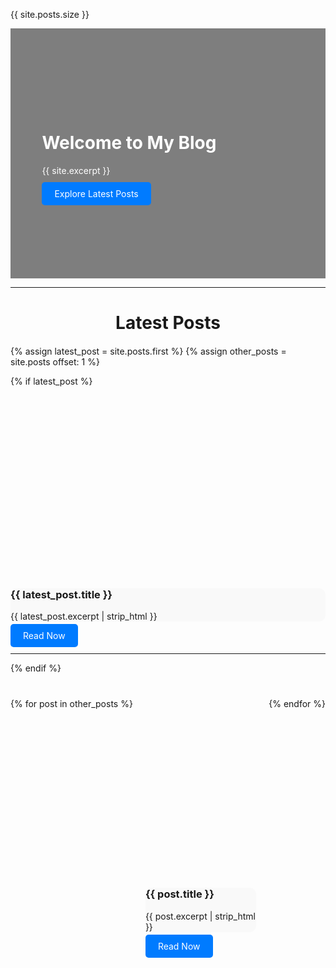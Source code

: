 <p>{{ site.posts.size }}</p>

<!-- Splash Page Section -->
<div class="splash-header" style="position: relative; text-align: left; color: white; padding: 0px;">
  <div style="background-image: url('{{ site.header.overlay_image | default: '/assets/images/default-header.png' }}'); 
              background-size: cover; 
              background-position: center; 
              height: 400px; 
              filter: brightness(50%);">
  </div>
  <div style="position: absolute; top: 0; left: 0; right: 0; bottom: 0; background-color: rgba(0, 0, 0, 0.5);">
    <div style="position: absolute; top: 50%; transform: translateY(-50%); left: 10%; max-width: 600px;">
      <h1>Welcome to My Blog</h1>
      <p>{{ site.excerpt }}</p>
      <div style="margin-top: 20px;">
        <a href="#latest-posts" class="btn btn-primary" style="padding: 10px 20px; background-color: #007bff; color: white; text-decoration: none; border-radius: 5px;">
          Explore Latest Posts
        </a>
      </div>
    </div>
  </div>
</div>

<hr>

<!-- Latest Posts Section -->
<h2 id="latest-posts" style="text-align: center; font-size: 2em; margin-bottom: 20px;">Latest Posts</h2>

{% assign latest_post = site.posts.first %}
{% assign other_posts = site.posts offset: 1 %}

<!-- Most Recent Post with Teaser Image -->
{% if latest_post %}
  <div class="feature-row" style="max-width: 800px; margin: 20px auto; position: relative; padding: 0px;">
    <a href="{{ latest_post.url }}" style="text-decoration: none;">
      <div style="background-image: url('{{ latest_post.header.image | default: '/assets/images/default-header.jpg' }}'); 
                  background-size: cover; background-position: center; height: 300px; border-radius: 10px;">
      </div>
      <div style="background: #f9f9f9; border-radius: 10px; margin-top: -20px; position: relative; z-index: 2; padding: 0px;">
        <h3>{{ latest_post.title }}</h3>
        <p>{{ latest_post.excerpt | strip_html }}</p>
      </div>
    </a>
    <div style="margin-top: 10px;">
      <a href="{{ latest_post.url }}" class="btn btn-primary" style="padding: 10px 20px; background-color: #007bff; color: white; text-decoration: none; border-radius: 5px;">
        Read Now
      </a>
    </div>
  </div>
  <hr>
{% endif %}

<!-- Other Posts -->
<div class="featured-posts-row" style="display: flex; flex-wrap: wrap; justify-content: space-between; gap: 20px; margin-top: 40px;">
  {% for post in other_posts %}
    <div class="feature-row" style="flex: 1 1 calc(33.33% - 20px); margin-bottom: 20px;">
      <a href="{{ post.url }}" style="text-decoration: none;">
        <div style="background-image: url('{{ post.header.image | default: '/assets/images/default-header.jpg' }}'); 
                    background-size: cover; background-position: center; height: 300px; border-radius: 10px;">
        </div>
        <div style="background: #f9f9f9; border-radius: 10px; margin-top: -20px; position: relative; z-index: 2; padding: 0px;">
          <h3>{{ post.title }}</h3>
          <p>{{ post.excerpt | strip_html }}</p>
        </div>
      </a>
      <div style="margin-top: 10px;">
        <a href="{{ post.url }}" class="btn btn-primary" style="padding: 10px 20px; background-color: #007bff; color: white; text-decoration: none; border-radius: 5px;">
          Read Now
        </a>
      </div>
    </div>
  {% endfor %}
</div>
